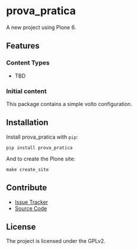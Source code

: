 # prova_pratica

A new project using Plone 6.

## Features

### Content Types

- TBD

### Initial content

This package contains a simple volto configuration.

Installation
------------

Install prova_pratica with `pip`:

```shell
pip install prova_pratica
```
And to create the Plone site:

```shell
make create_site
```

## Contribute

- [Issue Tracker](https://github.com/collective/prova-pratica/issues)
- [Source Code](https://github.com/collective/prova-pratica/)

## License

The project is licensed under the GPLv2.
